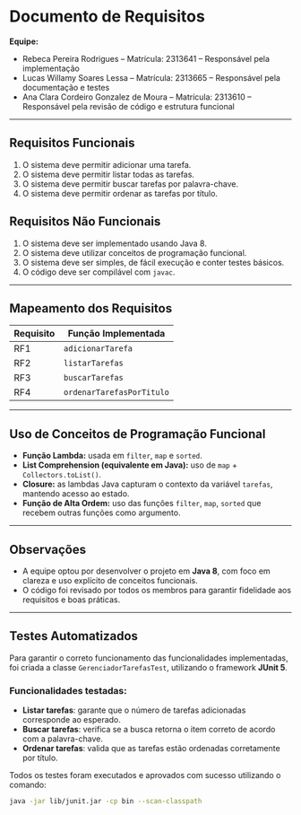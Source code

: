 # Documento de Requisitos

**Equipe:**
- Rebeca Pereira Rodrigues – Matrícula: 2313641 – Responsável pela implementação
- Lucas Willamy Soares Lessa – Matrícula: 2313665 – Responsável pela documentação e testes
- Ana Clara Cordeiro Gonzalez de Moura – Matrícula: 2313610 – Responsável pela revisão de código e estrutura funcional

---

## Requisitos Funcionais

1. O sistema deve permitir adicionar uma tarefa.
2. O sistema deve permitir listar todas as tarefas.
3. O sistema deve permitir buscar tarefas por palavra-chave.
4. O sistema deve permitir ordenar as tarefas por título.

## Requisitos Não Funcionais

1. O sistema deve ser implementado usando Java 8.
2. O sistema deve utilizar conceitos de programação funcional.
3. O sistema deve ser simples, de fácil execução e conter testes básicos.
4. O código deve ser compilável com `javac`.

---

## Mapeamento dos Requisitos

| Requisito | Função Implementada                  |
|----------|--------------------------------------|
| RF1      | `adicionarTarefa`                    |
| RF2      | `listarTarefas`                      |
| RF3      | `buscarTarefas`                      |
| RF4      | `ordenarTarefasPorTitulo`            |

---

## Uso de Conceitos de Programação Funcional

- **Função Lambda:** usada em `filter`, `map` e `sorted`.
- **List Comprehension (equivalente em Java):** uso de `map` + `Collectors.toList()`.
- **Closure:** as lambdas Java capturam o contexto da variável `tarefas`, mantendo acesso ao estado.
- **Função de Alta Ordem:** uso das funções `filter`, `map`, `sorted` que recebem outras funções como argumento.

---

## Observações

- A equipe optou por desenvolver o projeto em **Java 8**, com foco em clareza e uso explícito de conceitos funcionais.
- O código foi revisado por todos os membros para garantir fidelidade aos requisitos e boas práticas.
---

## Testes Automatizados

Para garantir o correto funcionamento das funcionalidades implementadas, foi criada a classe `GerenciadorTarefasTest`, utilizando o framework **JUnit 5**.

### Funcionalidades testadas:

- **Listar tarefas**: garante que o número de tarefas adicionadas corresponde ao esperado.
- **Buscar tarefas**: verifica se a busca retorna o item correto de acordo com a palavra-chave.
- **Ordenar tarefas**: valida que as tarefas estão ordenadas corretamente por título.

Todos os testes foram executados e aprovados com sucesso utilizando o comando:

```bash
java -jar lib/junit.jar -cp bin --scan-classpath
```
